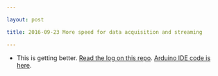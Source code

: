 ```yaml
---

layout: post

title: 2016-09-23 More speed for data acquisition and streaming

---
```



-   This is getting better. [Read the log on this
    repo](/croaker/feather_tests/2016-09-10-Feather_ADC.md). [Arduino
    IDE code is here](/croaker/feather_tests/2ADC2UDP.ino).

